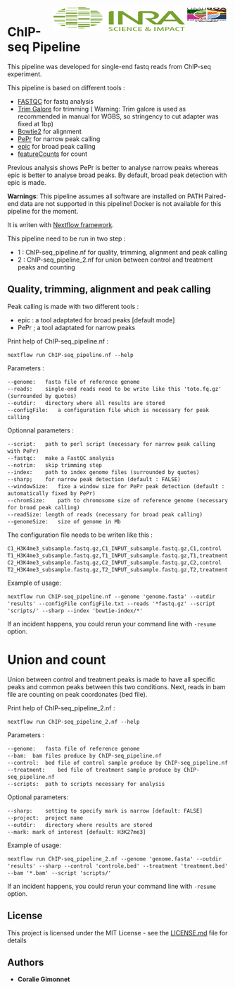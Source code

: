 <img src="logo/boa.png" align="right" width="100" height="34"/>
<img src="logo/INRA_logo.jpg" align="right" width="300" height="54"/>

# ChIP-seq Pipeline

This pipeline was developed for single-end fastq reads from ChIP-seq experiment. 

This pipeline is based on different tools :

- [FASTQC](https://www.bioinformatics.babraham.ac.uk/projects/fastqc/) for fastq analysis
- [Trim Galore](https://github.com/FelixKrueger/TrimGalore) for trimming (
Warning: Trim galore is used as recommended in manual for WGBS, so stringency to cut adapter was fixed at 1bp)
- [Bowtie2](http://bowtie-bio.sourceforge.net/bowtie2/index.shtml) for alignment
- [PePr](https://github.com/shawnzhangyx/PePr) for narrow peak calling
- [epic](https://github.com/biocore-ntnu/epic) for broad peak calling
- [featureCounts](http://bioinf.wehi.edu.au/featureCounts/) for count

Previous analysis shows PePr is better to analyse narrow peaks whereas epic is better to analyse broad peaks. 
By default, broad peak detection with epic is made.

**Warnings**: 
 This pipeline assumes all software are installed on PATH
Paired-end data are not supported in this pipeline!
Docker is not available for this pipeline for the moment.

It is writen with [Nextflow framework](https://www.nextflow.io/).

This pipeline need to be run in two step :
- 1 : ChIP-seq_pipeline.nf for quality, trimming, alignment and peak calling
- 2 : ChIP-seq_pipeline_2.nf for union between control and treatment peaks and counting

## Quality, trimming, alignment and peak calling

Peak calling is made with two different tools :

- epic : a tool adaptated for broad peaks [default mode]
- PePr ; a tool adaptated for narrow peaks

Print help of ChIP-seq_pipeline.nf :

	nextflow run ChIP-seq_pipeline.nf --help

Parameters :

	--genome:	fasta file of reference genome
	--reads:	single-end reads need to be write like this 'toto.fq.gz' (surrounded by quotes)
	--outdir:	directory where all results are stored
	--configFile:	a configuration file which is necessary for peak calling

Optionnal parameters :

	--script:	path to perl script (necessary for narrow peak calling with PePr)
	--fastqc:	make a FastQC analysis
	--notrim:	skip trimming step
	--index:	path to index genome files (surrounded by quotes)
	--sharp;	for narrow peak detection (default : FALSE)
	--windowSize:	fixe a window size for PePr peak detection (default : automatically fixed by PePr)
	--chromSize:	path to chromosome size of reference genome (necessary for broad peak calling)
	--readSize:	length of reads (necessary for broad peak calling)
	--genomeSize:	size of genome in Mb



The configuration file needs to be writen like this :

	C1_H3K4me3_subsample.fastq.gz,C1_INPUT_subsample.fastq.gz,C1,control
	T1_H3K4me3_subsample.fastq.gz,T1_INPUT_subsample.fastq.gz,T1,treatment
	C2_H3K4me3_subsample.fastq.gz,C2_INPUT_subsample.fastq.gz,C2,control
	T2_H3K4me3_subsample.fastq.gz,T2_INPUT_subsample.fastq.gz,T2,treatment


Example of usage:

	nextflow run ChIP-seq_pipeline.nf --genome 'genome.fasta' --outdir 'results' --configFile configFile.txt --reads '*fastq.gz' --script 'scripts/' --sharp --index 'bowtie-index/*' 


If an incident happens, you could rerun your command line with `-resume` option.

# Union and count

Union between control and treatment peaks is made to have all specific peaks and common peaks between this two conditions. Next, reads in bam file are counting on peak coordonates (bed file).

Print help of ChIP-seq_pipeline_2.nf :

	nextflow run ChIP-seq_pipeline_2.nf --help

Parameters :

	--genome:	fasta file of reference genome
	--bam:	bam files produce by ChIP-seq_pipeline.nf
	--control:	bed file of control sample produce by ChIP-seq_pipeline.nf
	--treatment:	bed file of treatment sample produce by ChIP-seq_pipeline.nf
	--scripts:	path to scripts necessary for analysis

Optional parameters:

	--sharp:	setting to specify mark is narrow [default: FALSE]
	--project:	project name
	--outdir:	directory where results are stored
	--mark:	mark of interest [default: H3K27me3]

Example of usage:

	nextflow run ChIP-seq_pipeline_2.nf --genome 'genome.fasta' --outdir 'results' --sharp --control 'controle.bed' --treatment 'treatment.bed' --bam '*.bam' --script 'scripts/'

If an incident happens, you could rerun your command line with `-resume` option.

## License

This project is licensed under the MIT License - see the [LICENSE.md](LICENSE.md) file for details

## Authors

* **Coralie Gimonnet** 

